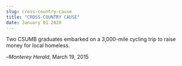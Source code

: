 ```yaml
---
slug: cross-country-cause
title: "CROSS-COUNTRY CAUSE"
date: January 01 2020
---
```


<p>Two CSUMB graduates embarked on a 3,000&#45;mile cycling trip to raise money for local homeless.
</p><p>–<em>Monterey Herald</em>, March 19, 2015
</p>
